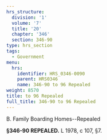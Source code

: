 ```yaml
---
hrs_structure:
  division: '1'
  volume: '7'
  title: '20'
  chapter: '346'
  section: 346-90
type: hrs_section
tags:
  - Government
menu:
  hrs:
    identifier: HRS_0346-0090
    parent: HRS0346
    name: 346-90 to 96 Repealed
weight: 8570
title: to 96 Repealed
full_title: 346-90 to 96 Repealed
---
```

B. Family Boarding Homes--Repealed

**§346-90 REPEALED.** L 1978, c 107, §7.